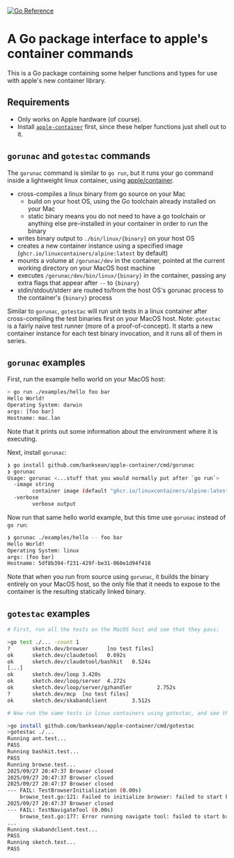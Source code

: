 [![Go Reference](https://pkg.go.dev/badge/github.com/banksean/apple-container.svg)](https://pkg.go.dev/github.com/banksean/apple-container)

# A Go package interface to apple's container commands

This is a Go package containing some helper functions and types for use with apple's new container library.

## Requirements
- Only works on Apple hardware (of course).
- Install [`apple-container`](https://github.com/apple/container) first, since these helper functions just shell out to it. 

## `gorunac` and `gotestac` commands

The `gorunac` command is similar to `go run`, but it runs your go command inside a lightweight linux container, using [apple/container](https://github.com/apple/container).

- cross-compiles a linux binary from go source on your Mac
  - build on your host OS, using the Go toolchain already installed on your Mac
  - static binary means you do not need to have a go toolchain or anything else pre-installed in your container in order to run the binary
- writes binary output to `./bin/linux/{binary}` on your host OS
- creates a new container instance using a specified image (`ghcr.io/linuxcontainers/alpine:latest` by default)
- mounts a volume at `/gorunac/dev` in the container, pointed at the current working directory on your MacOS host machine
- executes `/gorunac/dev/bin/linux/{binary}` in the container, passing any extra flags that appear after `--` to `{binary}`
- stdin/stdout/stderr are routed to/from the host OS's gorunac process to the container's `{binary}` process

Similar to `gorunac`, `gotestac` will run unit tests in a linux container after cross-compiling the test binaries first on your MacOS host.  Note: `gotestac` is a fairly naive test runner (more of a proof-of-concept). It starts a new container instance for each test binary invocation, and it runs all of them in series.

## `gorunac` examples

First, run the example hello world on your MacOS host:

```sh
> go run ./examples/hello foo bar
Hello World!
Operating System: darwin
args: [foo bar]
Hostname: mac.lan
```
Note that it prints out some information about the environment where it is executing.

Next, install `gorunac`:

```sh
❯ go install github.com/banksean/apple-container/cmd/gorunac
❯ gorunac
Usage: gorunac <...stuff that you would normally put after `go run`>
  -image string
        container image (default "ghcr.io/linuxcontainers/alpine:latest")
  -verbose
        verbose output
```

Now run that same hello world example, but this time use `gorunac` instead of `go run`:

```sh
❯ gorunac ./examples/hello -- foo bar
Hello World!                     
Operating System: linux
args: [foo bar]
Hostname: 5df8b394-f231-429f-be31-060e1d94f418
```

Note that when you run from source using `gorunac`, it builds the binary entirely on your MacOS host, so the only file that it needs to expose to the container is the resulting statically linked binary.

## `gotestac` examples

```sh
# First, run all the tests on the MacOS host and see that they pass:

>go test ./... -count 1
?       sketch.dev/browser      [no test files]
ok      sketch.dev/claudetool   0.692s
ok      sketch.dev/claudetool/bashkit   0.524s
[...]
ok      sketch.dev/loop 3.420s
ok      sketch.dev/loop/server  4.272s
ok      sketch.dev/loop/server/gzhandler        2.752s
?       sketch.dev/mcp  [no test files]
ok      sketch.dev/skabandclient        3.512s

# Now run the same tests in linux containers using gotestac, and see that some tests fail in that environment but not on the MacOS host:

>go install github.com/banksean/apple-container/cmd/gotestac
>gotestac ./...
Running ant.test...
PASS                             
Running bashkit.test...          
PASS                             
Running browse.test...           
2025/09/27 20:47:37 Browser closed
2025/09/27 20:47:37 Browser closed
2025/09/27 20:47:37 Browser closed
--- FAIL: TestBrowserInitialization (0.00s)
    browse_test.go:121: Failed to initialize browser: failed to start browser (please apt get chromium or equivalent): exec: "google-chrome": executable file not found in $PATH
2025/09/27 20:47:37 Browser closed
--- FAIL: TestNavigateTool (0.00s)
    browse_test.go:177: Error running navigate tool: failed to start browser (please apt get chromium or equivalent): exec: "google-chrome": executable file 
...
Running skabandclient.test...    
PASS                             
Running sketch.test...           
PASS
```
